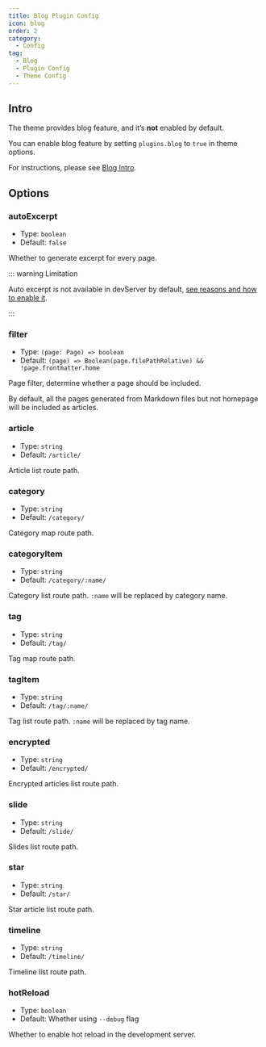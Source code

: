 ```yaml
---
title: Blog Plugin Config
icon: blog
order: 2
category:
  - Config
tag:
  - Blog
  - Plugin Config
  - Theme Config
---
```


## Intro

The theme provides blog feature, and it’s **not** enabled by default.

You can enable blog feature by setting `plugins.blog` to `true` in theme options.

For instructions, please see [Blog Intro](../../guide/blog/intro.md).

## Options

### autoExcerpt

- Type: `boolean`
- Default: `false`

Whether to generate excerpt for every page.

::: warning Limitation

Auto excerpt is not available in devServer by default, [see reasons and how to enable it](../theme/basic.md#hotreload).

:::

### filter

- Type: `(page: Page) => boolean`
- Default: `(page) => Boolean(page.filePathRelative) && !page.frontmatter.home`

Page filter, determine whether a page should be included.

By default, all the pages generated from Markdown files but not homepage will be included as articles.

### article

- Type: `string`
- Default: `/article/`

Article list route path.

### category

- Type: `string`
- Default: `/category/`

Category map route path.

### categoryItem

- Type: `string`
- Default: `/category/:name/`

Category list route path. `:name` will be replaced by category name.

### tag

- Type: `string`
- Default: `/tag/`

Tag map route path.

### tagItem

- Type: `string`
- Default: `/tag/:name/`

Tag list route path. `:name` will be replaced by tag name.

### encrypted

- Type: `string`
- Default: `/encrypted/`

Encrypted articles list route path.

### slide

- Type: `string`
- Default: `/slide/`

Slides list route path.

### star

- Type: `string`
- Default: `/star/`

Star article list route path.

### timeline

- Type: `string`
- Default: `/timeline/`

Timeline list route path.

### hotReload

- Type: `boolean`
- Default: Whether using `--debug` flag

Whether to enable hot reload in the development server.
